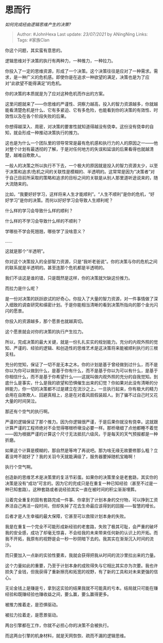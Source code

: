# 思而行
*如何完成经由逻辑思维产生的决策?*

> Author: #JohnHexa
Last update: *23/07/2021* by ANingNing
Links:
Tags:  #家族Clan



你这个问题，其实蛮有意思的。

逻辑思维对于决策的执行有两种力，一种推力，一种拉力。

你投入了一定的思维资源，形成了一个决策。这个决策往往是应对了一种需求。需求，是一种广义的危机感。即使你是在追求一种欲望的满足，决策也是为了应对“此欲望不能得满足”的危机。

你的决策的本质就是为了应对这种危机而作出的方案。

这里问题就来了——你思维的严谨性、洞察力越高，投入的智力资源越多，你就越能看清楚危机是什么、它有多紧迫、它有多危险，也能看到你的决策的有效性、时效性以及在各个阶段失败的后果。

你想得越深入、周密，对决策的要害性就知道得越没有侥幸。这份没有侥幸的自知，就会形成一种推动决策执行的推力。

这也是为什么一个团队里的领导常常是最有危机感和执行力的人的原因之一——他对整个计划有最透彻的了解，于是对任何地方的失误和延误的后果看得也就越清楚，越难自欺欺人。

一般人的决策之所以执行不下去，一个极大的原因就是投入的智力资源太少，以至于决策和追求/危机之间的关联性是模糊的、半透明的。这常常是因为“决策者”对于自己目前所采取的策略和追求的目标之间的关联是从别人那里道听途说来的，随大流随来的。

比如，“我要好好学习，这样将来人生才能顺利”。“人生不顺利”是你的危机，“好好学习”是你的决策。而何以好好学习会导致人生顺利呢？

什么样的学习会导致什么样的顺利？

什么样的不学习会导致什么样的不顺利？

学哪些不学会死翘翘，哪些学了没啥意义？

……

这就是那个“半透明”。

你对这个决策投入的全部智力资源，只是“我听老爸说”。你的决策与你的危机之间的联系就是半透明的。甚至连那个危机都是半透明的。

我们不谈这是谁的错，只是既然是这样，你的决策就欠缺这份推力。

而拉力是什么呢？

是一份对决策的跃跃欲试的好奇心。你投入了大量的智力资源，对一件事情做了深入细致的调查研究和缜密计划。于是你能相当清晰的看到决策所指向的那个金光闪闪的愿景。

你投入的资源越多，那个愿景也就越真切。

这个愿景就会对你的决策的执行产生拉力。

所以，完成决策的最大关键，就是一份扎扎实实的规划能力。充分的内观外照的觉知、严谨的、经验的逻辑、和创造性的思维艺术是这决策将来能被顺利执行的三根支柱。

充分的觉知，保证了一切不是无本之木。你的计划是基于曾经做到过什么，而不是你以为你可以做到什么，是基于你有什么，而不是基于你以为可以有什么，是基于你相信什么，而不是基于你希望什么——这就叫做内观外照的充分的自我觉知。到底什么是事实，什么是我的欲望和恐惧催生出来的幻觉？你如果对此没有清晰的分辨能力，你一切的决策都不过是建立在流沙之上。一旦执行起来，你有极大的精力会用在自欺欺人、回避真相上，总是在对着风扇假装超人。到了骗不过自己时又花大量的时间哭泣。

那还有个空气的执行啊。

严谨的逻辑保证了那个推力。因为你逻辑很严谨，于是后果你就没有侥幸。这就跟计算严谨的工程师绝对不会觉得哪根桥墩没必要一样。那桥墩细了点他都睡不着觉——因为根据严谨的计算这个尺寸无法抵抗六级风，于是每天的天气预报都是一种折磨。

如果这个计算是模糊的，那自然是等垮了再说吧。那为啥无缘无故要修那么粗？立着没垮不就好了？我的关羽今天就能满级了，服务器要掉随机宝箱啊！

执行个空气啊。

创造新的思维艺术是决策里的复活节彩蛋。如果你的决策里全是老套路，其实你的决策是没有“成功”可言的。因为它的完成只是在重复一种已知经验（甚至不过是一种已知套路）。这种套路或者说经验其实一直在被时间的积尘渐渐埋葬。

沿着完全重复的固有套路完成一件事、你拿到了计划本身的交付物，可以挣到工资养活自己再活一段时间，但却失掉了花去生命最应该得到的回报——智慧的增长。

后者才是人生幸福的最大保障，它甚至可以救赎计划本身的失败。

我是在重复一个完全不可能形成新经验的老套路，失败了极其可耻，会严重的破坏我的安全感，成功了却毫无惊喜，不会给我的未来带来任何新的认识上的开拓。而我不开拓，我原有的视野是会一秒一秒阴暗下去的。我其实在渐渐沉入时间的流沙。

而只要加入一点新的实验性要素，我就会获得把我从时间的流沙里拉出来的力量。

这个力量如此的重要，乃至于计划本身的成败得失与它相比其实亦为次要。我也许损失了金钱，但我获得了重新擦亮和拓宽的视野，有了新的工具和对未来更强的信心。

无论金钱上是赚是亏，拿到这实验的结果我就不可能真的亏本。结局就只可能在赚经验和既赚经验也赚收益之间，要么赢，要么赢得更多。

被推力推着走，是恐惧驱动。

被拉力拉着走，是愿景驱动。

两台引擎都在工作，你就不必担心你的决策不会被执行。

而这两台引擎的机身材料，就是天网恢恢、疏而不漏的逻辑思维。



